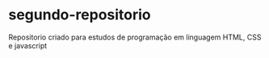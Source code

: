 # segundo-repositorio
Repositorio criado para estudos de programação em linguagem HTML, CSS e javascript
